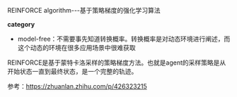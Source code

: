 REINFORCE algorithm---基于策略梯度的强化学习算法

**category**
- model-free：不需要事先知道转换概率。转换概率是对动态环境进行阐述，而这个动态的环境在很多应用场景中很难获取

REINFORCE是基于蒙特卡洛采样的策略梯度方法。也就是agent的采样策略是从开始状态一直到最终状态，是一个完整的轨迹。

参考：https://zhuanlan.zhihu.com/p/426323215